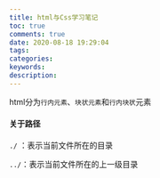 ```yaml
---
title: html与Css学习笔记
toc: true
comments: true
date: 2020-08-18 19:29:04
tags:
categories:
keywords:
description:
---
```




html分为`行内元素`、`块状元素`和`行内块状`元素



#### 关于路径

`./` ：表示当前文件所在的目录

`../`：表示当前文件所在的上一级目录



